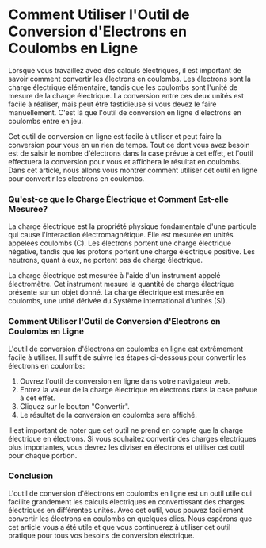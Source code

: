 Comment Utiliser l'Outil de Conversion d'Electrons en Coulombs en Ligne
=======================================================================

Lorsque vous travaillez avec des calculs électriques, il est important de savoir comment convertir les électrons en coulombs. Les électrons sont la charge électrique élémentaire, tandis que les coulombs sont l'unité de mesure de la charge électrique. La conversion entre ces deux unités est facile à réaliser, mais peut être fastidieuse si vous devez le faire manuellement. C'est là que l'outil de conversion en ligne d'électrons en coulombs entre en jeu.

Cet outil de conversion en ligne est facile à utiliser et peut faire la conversion pour vous en un rien de temps. Tout ce dont vous avez besoin est de saisir le nombre d'électrons dans la case prévue à cet effet, et l'outil effectuera la conversion pour vous et affichera le résultat en coulombs. Dans cet article, nous allons vous montrer comment utiliser cet outil en ligne pour convertir les électrons en coulombs.

### Qu'est-ce que le Charge Électrique et Comment Est-elle Mesurée?

La charge électrique est la propriété physique fondamentale d'une particule qui cause l'interaction électromagnétique. Elle est mesurée en unités appelées coulombs (C). Les électrons portent une charge électrique négative, tandis que les protons portent une charge électrique positive. Les neutrons, quant à eux, ne portent pas de charge électrique.

La charge électrique est mesurée à l'aide d'un instrument appelé électromètre. Cet instrument mesure la quantité de charge électrique présente sur un objet donné. La charge électrique est mesurée en coulombs, une unité dérivée du Système international d'unités (SI).

### Comment Utiliser l'Outil de Conversion d'Electrons en Coulombs en Ligne

L'outil de conversion d'électrons en coulombs en ligne est extrêmement facile à utiliser. Il suffit de suivre les étapes ci-dessous pour convertir les électrons en coulombs:

1. Ouvrez l'outil de conversion en ligne dans votre navigateur web.
2. Entrez la valeur de la charge électrique en électrons dans la case prévue à cet effet.
3. Cliquez sur le bouton "Convertir".
4. Le résultat de la conversion en coulombs sera affiché.

Il est important de noter que cet outil ne prend en compte que la charge électrique en électrons. Si vous souhaitez convertir des charges électriques plus importantes, vous devrez les diviser en électrons et utiliser cet outil pour chaque portion.

### Conclusion

L'outil de conversion d'électrons en coulombs en ligne est un outil utile qui facilite grandement les calculs électriques en convertissant des charges électriques en différentes unités. Avec cet outil, vous pouvez facilement convertir les électrons en coulombs en quelques clics. Nous espérons que cet article vous a été utile et que vous continuerez à utiliser cet outil pratique pour tous vos besoins de conversion électrique.